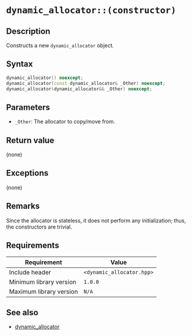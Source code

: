 # `dynamic_allocator::(constructor)`

## Description

Constructs a new `dynamic_allocator` object.

## Syntax

```cpp
dynamic_allocator() noexcept;
dynamic_allocator(const dynamic_allocator& _Other) noexcept;
dynamic_allocator(dynamic_allocator&& _Other) noexcept;
```

## Parameters

- `_Other`: The allocator to copy/move from.

## Return value

(none)

## Exceptions

(none)

## Remarks

Since the allocator is stateless, it does not perform any initialization; thus, the constructors are trivial.

## Requirements

| Requirement             | Value                     |
|-------------------------|---------------------------|
| Include header          | `<dynamic_allocator.hpp>` |
| Minimum library version | `1.0.0`                   |
| Maximum library version | `N/A`                     |

## See also

- [dynamic_allocator](dynamic_allocator.md)